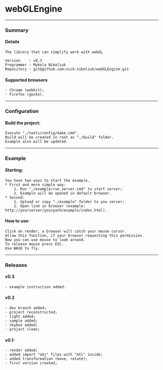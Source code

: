 # webGLEngine
----------------------
### Summary
#### Details
	The library that can simplify work with webGL

	Version    : v0.3
	Programmer : Mykola Nikoliuk
	Repository : git@github.com:nick-nikoliuk/webGLEngine.git
#### Supported browsers
	- Chrome (webkit);
	- Firefox (gecko).
-----------------
### Configuration
#### Build the project:
	Execute "./tools/config/make.cmd".
	Build will be created in root as "./build" folder.
	Example also will be updated.
------------
### Example
#### Starting:
	You have two ways to start the example.
	* First and more simple way:
		1. Run "./example/run_server.cmd" to start server;
		2. Example will be opened in default browser.
	* Second:
		1. Upload or copy "./example" folder to you server;
		2. Open link in browser (example: http://yourserver/yourpath/example/index.html).
#### How to use:
	Click on render, a browser will catch your mouse cursor.
	Allow this function, if your browser requesting this permission.
	Now you can use mouse to look around.
	To release mouse press ESC.
	Use WASD to fly.
------------
### Releases
#### v0.3
	- example instruction added.
#### v0.2
	- dev branch added;
	- project reconstructed;
	- light added;
	- sample added;
	- skybox added;
	- project clean;
#### v0.1:
	- render added;
	- added import "obj" files with "mtl" inside;
	- added transformation (move, rotate);
	- first version created;
		